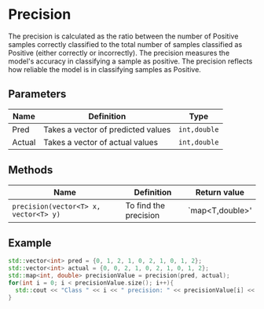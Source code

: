 # Precision

The precision is calculated as the ratio between the number of Positive samples correctly classified to the total number of samples classified as Positive (either correctly or incorrectly). The precision measures the model's accuracy in classifying a sample as positive.
The precision reflects how reliable the model is in classifying samples as Positive.

## Parameters

| Name          | Definition                                                                                  | Type            |
| ------------- | ------------------------------------------------------------------------------------------- | ----------------|
| Pred          | Takes a vector of predicted values                                                          | `int,double`    |
| Actual        | Takes a vector of actual values                                                             | `int,double`    |


## Methods

| Name                                           | Definition                                            | Return value      |
| -----------------------------------------------| ----------------------------------------------------- | ----------------- |
| `precision(vector<T> x, vector<T> y)`          | To find the precision                                 |  `map<T,double>'  |

## Example

```cpp
std::vector<int> pred = {0, 1, 2, 1, 0, 2, 1, 0, 1, 2};
std::vector<int> actual = {0, 0, 2, 1, 0, 2, 1, 0, 1, 2};
std::map<int, double> precisionValue = precision(pred, actual);
for(int i = 0; i < precisionValue.size(); i++){
  std::cout << "Class " << i << " precision: " << precisionValue[i] << std::endl; 
}

```
